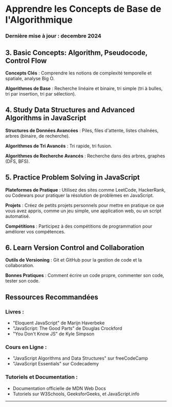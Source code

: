 # Apprendre les Concepts de Base de l'Algorithmique

### Dernière mise à jour : decembre 2024

## 3. Basic Concepts: Algorithm, Pseudocode, Control Flow

**Concepts Clés** : Comprendre les notions de complexité temporelle et spatiale, analyse Big O.

**Algorithmes de Base** : Recherche linéaire et binaire, tri simple (tri à bulles, tri par insertion, tri par sélection).

## 4. Study Data Structures and Advanced Algorithms in JavaScript

**Structures de Données Avancées** : Piles, files d'attente, listes chaînées, arbres (binaire, de recherche).

**Algorithmes de Tri Avancés** : Tri rapide, tri fusion.

**Algorithmes de Recherche Avancés** : Recherche dans des arbres, graphes (DFS, BFS).


## 5. Practice Problem Solving in JavaScript

**Plateformes de Pratique** : Utilisez des sites comme LeetCode, HackerRank, ou Codewars pour pratiquer la résolution de problèmes en JavaScript.

**Projets** : Créez de petits projets personnels pour mettre en pratique ce que vous avez appris, comme un jeu simple, une application web, ou un script automatisé.

**Compétitions** : Participez à des compétitions de programmation pour améliorer vos compétences.

## 6. Learn Version Control and Collaboration

**Outils de Versioning** : Git et GitHub pour la gestion de code et la collaboration.

**Bonnes Pratiques** : Comment écrire un code propre, commenter son code, tester son code.

## Ressources Recommandées

### Livres :
- "Eloquent JavaScript" de Marijn Haverbeke
- "JavaScript: The Good Parts" de Douglas Crockford
- "You Don't Know JS" de Kyle Simpson

### Cours en Ligne :
- "JavaScript Algorithms and Data Structures" sur freeCodeCamp
- "JavaScript Essentials" sur Codecademy

### Tutoriels et Documentation :
- Documentation officielle de MDN Web Docs
- Tutoriels sur W3Schools, GeeksforGeeks, et JavaScript.info
---



